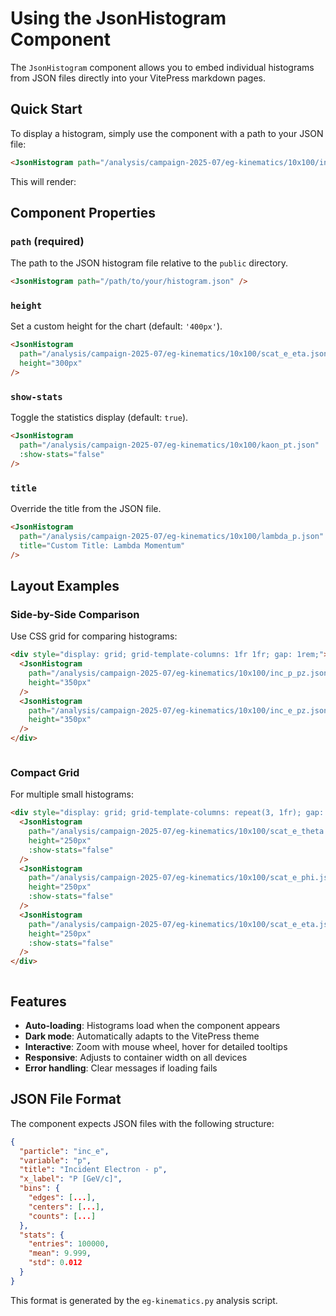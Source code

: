# Using the JsonHistogram Component

The `JsonHistogram` component allows you to embed individual histograms from JSON files directly into your VitePress markdown pages.

## Quick Start

To display a histogram, simply use the component with a path to your JSON file:

```markdown
<JsonHistogram path="/analysis/campaign-2025-07/eg-kinematics/10x100/inc_e_p.json" />
```

This will render:

<JsonHistogram path="/analysis/campaign-2025-07/eg-kinematics/10x100/inc_e_p.json" />

## Component Properties

### `path` (required)
The path to the JSON histogram file relative to the `public` directory.

```markdown
<JsonHistogram path="/path/to/your/histogram.json" />
```

### `height`
Set a custom height for the chart (default: `'400px'`).

```markdown
<JsonHistogram 
  path="/analysis/campaign-2025-07/eg-kinematics/10x100/scat_e_eta.json" 
  height="300px" 
/>
```

<JsonHistogram 
  path="/analysis/campaign-2025-07/eg-kinematics/10x100/scat_e_eta.json" 
  height="300px" 
/>

### `show-stats`
Toggle the statistics display (default: `true`).

```markdown
<JsonHistogram 
  path="/analysis/campaign-2025-07/eg-kinematics/10x100/kaon_pt.json" 
  :show-stats="false" 
/>
```

<JsonHistogram 
  path="/analysis/campaign-2025-07/eg-kinematics/10x100/kaon_pt.json" 
  :show-stats="false" 
/>

### `title`
Override the title from the JSON file.

```markdown
<JsonHistogram 
  path="/analysis/campaign-2025-07/eg-kinematics/10x100/lambda_p.json" 
  title="Custom Title: Lambda Momentum" 
/>
```

<JsonHistogram 
  path="/analysis/campaign-2025-07/eg-kinematics/10x100/lambda_p.json" 
  title="Custom Title: Lambda Momentum" 
/>

## Layout Examples

### Side-by-Side Comparison

Use CSS grid for comparing histograms:

```html
<div style="display: grid; grid-template-columns: 1fr 1fr; gap: 1rem;">
  <JsonHistogram 
    path="/analysis/campaign-2025-07/eg-kinematics/10x100/inc_p_pz.json" 
    height="350px"
  />
  <JsonHistogram 
    path="/analysis/campaign-2025-07/eg-kinematics/10x100/inc_e_pz.json" 
    height="350px"
  />
</div>
```

<div style="display: grid; grid-template-columns: 1fr 1fr; gap: 1rem;">
  <JsonHistogram 
    path="/analysis/campaign-2025-07/eg-kinematics/10x100/inc_p_pz.json" 
    height="350px"
  />
  <JsonHistogram 
    path="/analysis/campaign-2025-07/eg-kinematics/10x100/inc_e_pz.json" 
    height="350px"
  />
</div>

### Compact Grid

For multiple small histograms:

```html
<div style="display: grid; grid-template-columns: repeat(3, 1fr); gap: 1rem;">
  <JsonHistogram 
    path="/analysis/campaign-2025-07/eg-kinematics/10x100/scat_e_theta.json" 
    height="250px"
    :show-stats="false"
  />
  <JsonHistogram 
    path="/analysis/campaign-2025-07/eg-kinematics/10x100/scat_e_phi.json" 
    height="250px"
    :show-stats="false"
  />
  <JsonHistogram 
    path="/analysis/campaign-2025-07/eg-kinematics/10x100/scat_e_eta.json" 
    height="250px"
    :show-stats="false"
  />
</div>
```

<div style="display: grid; grid-template-columns: repeat(3, 1fr); gap: 1rem;">
  <JsonHistogram 
    path="/analysis/campaign-2025-07/eg-kinematics/10x100/scat_e_theta.json" 
    height="250px"
    :show-stats="false"
  />
  <JsonHistogram 
    path="/analysis/campaign-2025-07/eg-kinematics/10x100/scat_e_phi.json" 
    height="250px"
    :show-stats="false"
  />
  <JsonHistogram 
    path="/analysis/campaign-2025-07/eg-kinematics/10x100/scat_e_eta.json" 
    height="250px"
    :show-stats="false"
  />
</div>

## Features

- **Auto-loading**: Histograms load when the component appears
- **Dark mode**: Automatically adapts to the VitePress theme
- **Interactive**: Zoom with mouse wheel, hover for detailed tooltips
- **Responsive**: Adjusts to container width on all devices
- **Error handling**: Clear messages if loading fails

## JSON File Format

The component expects JSON files with the following structure:

```json
{
  "particle": "inc_e",
  "variable": "p",
  "title": "Incident Electron - p",
  "x_label": "P [GeV/c]",
  "bins": {
    "edges": [...],
    "centers": [...],
    "counts": [...]
  },
  "stats": {
    "entries": 100000,
    "mean": 9.999,
    "std": 0.012
  }
}
```

This format is generated by the `eg-kinematics.py` analysis script.
